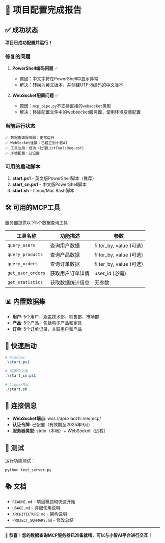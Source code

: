 # 🎉 项目配置完成报告

## ✅ 成功状态

**项目已成功配置并运行！**

### 修复的问题

1. **PowerShell编码问题** ✅
   - 原因：中文字符在PowerShell中显示异常
   - 解决：转换为英文版本，并创建UTF-8编码的中文版本

2. **WebSocket配置问题** ✅  
   - 原因：`mcp_pipe.py`不支持直接的`websocket`类型
   - 解决：移除配置文件中的websocket服务器，使用环境变量配置

### 当前运行状态

```
✅ 数据查询服务器：正常运行
✅ WebSocket连接：已建立到小智AI
✅ 工具注册：成功（处理ListToolsRequest）
✅ 环境配置：已设置
```

### 可用的启动脚本

1. **start.ps1** - 英文版PowerShell脚本（推荐）
2. **start_cn.ps1** - 中文版PowerShell脚本  
3. **start.sh** - Linux/Mac Bash脚本

## 🛠️ 可用的MCP工具

服务器提供以下5个数据查询工具：

| 工具名称 | 功能描述 | 参数 |
|---------|----------|------|
| `query_users` | 查询用户数据 | filter_by, value (可选) |
| `query_products` | 查询产品数据 | filter_by, value (可选) |
| `query_orders` | 查询订单数据 | filter_by, value (可选) |
| `get_user_orders` | 获取用户订单详情 | user_id (必需) |
| `get_statistics` | 获取数据统计信息 | 无参数 |

## 📊 内置数据集

- **用户**: 5个用户，涵盖技术部、销售部、市场部
- **产品**: 5个产品，包括电子产品和家具
- **订单**: 5个订单记录，关联用户和产品

## 🚀 快速启动

```powershell
# Windows
.\start.ps1

# 或者中文版
.\start_cn.ps1
```

```bash
# Linux/Mac
./start.sh
```

## 🔗 连接信息

- **WebSocket端点**: wss://api.xiaozhi.me/mcp/
- **认证令牌**: 已配置（有效期至2025年9月）
- **服务器类型**: stdio（本地）+ WebSocket（远程）

## 📝 测试

运行功能测试：
```bash
python test_server.py
```

## 📚 文档

- `README.md` - 项目概述和快速开始
- `USAGE.md` - 详细使用说明 
- `ARCHITECTURE.md` - 架构说明
- `PROJECT_SUMMARY.md` - 修改总结

---

**🎊 恭喜！您的数据查询MCP服务器已准备就绪，可以与小智AI平台进行交互！**
